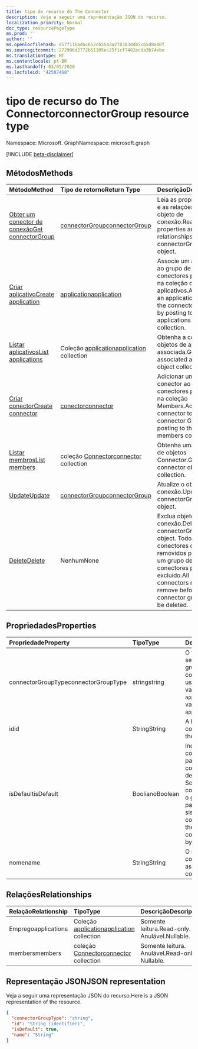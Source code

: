 ```yaml
---
title: tipo de recurso do The Connector
description: Veja a seguir uma representação JSON do recurso.
localization_priority: Normal
doc_type: resourcePageType
ms.prod: ''
author: ''
ms.openlocfilehash: d57f116adac652cb55a3a270383ddb5c65d8e40f
ms.sourcegitcommit: 272996d2772b51105ec25f1cf7482ecda3b74ebe
ms.translationtype: MT
ms.contentlocale: pt-BR
ms.lasthandoff: 03/05/2020
ms.locfileid: "42507468"
---
```

# <a name="connectorgroup-resource-type"></a><span data-ttu-id="da85b-103">tipo de recurso do The Connector</span><span class="sxs-lookup"><span data-stu-id="da85b-103">connectorGroup resource type</span></span>

<span data-ttu-id="da85b-104">Namespace: Microsoft. Graph</span><span class="sxs-lookup"><span data-stu-id="da85b-104">Namespace: microsoft.graph</span></span>

[!INCLUDE [beta-disclaimer](../../includes/beta-disclaimer.md)]

## <a name="methods"></a><span data-ttu-id="da85b-105">Métodos</span><span class="sxs-lookup"><span data-stu-id="da85b-105">Methods</span></span>

| <span data-ttu-id="da85b-106">Método</span><span class="sxs-lookup"><span data-stu-id="da85b-106">Method</span></span>           | <span data-ttu-id="da85b-107">Tipo de retorno</span><span class="sxs-lookup"><span data-stu-id="da85b-107">Return Type</span></span>    |<span data-ttu-id="da85b-108">Descrição</span><span class="sxs-lookup"><span data-stu-id="da85b-108">Description</span></span>|
|:---------------|:--------|:----------|
|[<span data-ttu-id="da85b-109">Obter um conector de conexão</span><span class="sxs-lookup"><span data-stu-id="da85b-109">Get connectorGroup</span></span>](../api/connectorgroup-get.md) | [<span data-ttu-id="da85b-110">connectorGroup</span><span class="sxs-lookup"><span data-stu-id="da85b-110">connectorGroup</span></span>](connectorgroup.md) |<span data-ttu-id="da85b-111">Leia as propriedades e as relações do objeto de conexão.</span><span class="sxs-lookup"><span data-stu-id="da85b-111">Read properties and relationships of connectorGroup object.</span></span>|
|[<span data-ttu-id="da85b-112">Criar aplicativo</span><span class="sxs-lookup"><span data-stu-id="da85b-112">Create application</span></span>](../api/connectorgroup-post-applications.md) |[<span data-ttu-id="da85b-113">application</span><span class="sxs-lookup"><span data-stu-id="da85b-113">application</span></span>](application.md)| <span data-ttu-id="da85b-114">Associe um aplicativo ao grupo de conectores postando na coleção de aplicativos.</span><span class="sxs-lookup"><span data-stu-id="da85b-114">Associate an application with the connector group by posting to the applications collection.</span></span>|
|[<span data-ttu-id="da85b-115">Listar aplicativos</span><span class="sxs-lookup"><span data-stu-id="da85b-115">List applications</span></span>](../api/connectorgroup-list-applications.md) |<span data-ttu-id="da85b-116">Coleção [application](application.md)</span><span class="sxs-lookup"><span data-stu-id="da85b-116">[application](application.md) collection</span></span>| <span data-ttu-id="da85b-117">Obtenha a coleção de objetos de aplicativo associada.</span><span class="sxs-lookup"><span data-stu-id="da85b-117">Get the associated application object collection.</span></span>|
|[<span data-ttu-id="da85b-118">Criar conector</span><span class="sxs-lookup"><span data-stu-id="da85b-118">Create connector</span></span>](../api/connectorgroup-post-members.md) |[<span data-ttu-id="da85b-119">conector</span><span class="sxs-lookup"><span data-stu-id="da85b-119">connector</span></span>](connector.md)| <span data-ttu-id="da85b-120">Adicionar um conector ao grupo de conectores postando na coleção Members.</span><span class="sxs-lookup"><span data-stu-id="da85b-120">Add a connector to the connector Group by posting to the members collection.</span></span>|
|[<span data-ttu-id="da85b-121">Listar membros</span><span class="sxs-lookup"><span data-stu-id="da85b-121">List members</span></span>](../api/connectorgroup-list-members.md) |<span data-ttu-id="da85b-122">coleção [Connector](connector.md)</span><span class="sxs-lookup"><span data-stu-id="da85b-122">[connector](connector.md) collection</span></span>| <span data-ttu-id="da85b-123">Obtenha uma coleção de objetos Connector.</span><span class="sxs-lookup"><span data-stu-id="da85b-123">Get a connector object collection.</span></span>|
|[<span data-ttu-id="da85b-124">Update</span><span class="sxs-lookup"><span data-stu-id="da85b-124">Update</span></span>](../api/connectorgroup-update.md) | [<span data-ttu-id="da85b-125">connectorGroup</span><span class="sxs-lookup"><span data-stu-id="da85b-125">connectorGroup</span></span>](connectorgroup.md)    |<span data-ttu-id="da85b-126">Atualize o objeto de conexão.</span><span class="sxs-lookup"><span data-stu-id="da85b-126">Update connectorGroup object.</span></span> |
|[<span data-ttu-id="da85b-127">Delete</span><span class="sxs-lookup"><span data-stu-id="da85b-127">Delete</span></span>](../api/connectorgroup-delete.md) | <span data-ttu-id="da85b-128">Nenhum</span><span class="sxs-lookup"><span data-stu-id="da85b-128">None</span></span> |<span data-ttu-id="da85b-129">Exclua objeto de conexão.</span><span class="sxs-lookup"><span data-stu-id="da85b-129">Delete connectorGroup object.</span></span> <span data-ttu-id="da85b-130">Todos os conectores devem ser removidos para que um grupo de conectores possa ser excluído.</span><span class="sxs-lookup"><span data-stu-id="da85b-130">All connectors must be remove before a connector group can be deleted.</span></span> |

## <a name="properties"></a><span data-ttu-id="da85b-131">Propriedades</span><span class="sxs-lookup"><span data-stu-id="da85b-131">Properties</span></span>
| <span data-ttu-id="da85b-132">Propriedade</span><span class="sxs-lookup"><span data-stu-id="da85b-132">Property</span></span>     | <span data-ttu-id="da85b-133">Tipo</span><span class="sxs-lookup"><span data-stu-id="da85b-133">Type</span></span>   |<span data-ttu-id="da85b-134">Descrição</span><span class="sxs-lookup"><span data-stu-id="da85b-134">Description</span></span>|
|:---------------|:--------|:----------|
|<span data-ttu-id="da85b-135">connectorGroupType</span><span class="sxs-lookup"><span data-stu-id="da85b-135">connectorGroupType</span></span>|<span data-ttu-id="da85b-136">string</span><span class="sxs-lookup"><span data-stu-id="da85b-136">string</span></span>| <span data-ttu-id="da85b-137">O tipo de conectores que serão usados com o grupo.</span><span class="sxs-lookup"><span data-stu-id="da85b-137">The type of connectors that will be used with the group.</span></span> <span data-ttu-id="da85b-138">Os valores possíveis são `applicationProxy`:.</span><span class="sxs-lookup"><span data-stu-id="da85b-138">Possible values are: `applicationProxy`.</span></span>|
|<span data-ttu-id="da85b-139">id</span><span class="sxs-lookup"><span data-stu-id="da85b-139">id</span></span>|<span data-ttu-id="da85b-140">String</span><span class="sxs-lookup"><span data-stu-id="da85b-140">String</span></span>| <span data-ttu-id="da85b-141">A ID do objeto do conector</span><span class="sxs-lookup"><span data-stu-id="da85b-141">The object id of the connectorGroup</span></span>|
|<span data-ttu-id="da85b-142">isDefault</span><span class="sxs-lookup"><span data-stu-id="da85b-142">isDefault</span></span>|<span data-ttu-id="da85b-143">Booliano</span><span class="sxs-lookup"><span data-stu-id="da85b-143">Boolean</span></span>| <span data-ttu-id="da85b-144">Indica se o grupo de conectores é o padrão.</span><span class="sxs-lookup"><span data-stu-id="da85b-144">Indicates if the connectorGroup is the default connector group.</span></span> <span data-ttu-id="da85b-145">Somente um grupo de conectores único pode ser o grupo de conectores padrão e é definido pelo sistema.</span><span class="sxs-lookup"><span data-stu-id="da85b-145">Only a single connector Group can be the default connectorGroup and is set by the system.</span></span>|
|<span data-ttu-id="da85b-146">nome</span><span class="sxs-lookup"><span data-stu-id="da85b-146">name</span></span>|<span data-ttu-id="da85b-147">String</span><span class="sxs-lookup"><span data-stu-id="da85b-147">String</span></span>| <span data-ttu-id="da85b-148">O nome associado ao conector.</span><span class="sxs-lookup"><span data-stu-id="da85b-148">The name associated with the connectorGroup.</span></span>|

## <a name="relationships"></a><span data-ttu-id="da85b-149">Relações</span><span class="sxs-lookup"><span data-stu-id="da85b-149">Relationships</span></span>
| <span data-ttu-id="da85b-150">Relação</span><span class="sxs-lookup"><span data-stu-id="da85b-150">Relationship</span></span> | <span data-ttu-id="da85b-151">Tipo</span><span class="sxs-lookup"><span data-stu-id="da85b-151">Type</span></span>   |<span data-ttu-id="da85b-152">Descrição</span><span class="sxs-lookup"><span data-stu-id="da85b-152">Description</span></span>|
|:---------------|:--------|:----------|
|<span data-ttu-id="da85b-153">Emprego</span><span class="sxs-lookup"><span data-stu-id="da85b-153">applications</span></span>|<span data-ttu-id="da85b-154">Coleção [application](application.md)</span><span class="sxs-lookup"><span data-stu-id="da85b-154">[application](application.md) collection</span></span>| <span data-ttu-id="da85b-155">Somente leitura.</span><span class="sxs-lookup"><span data-stu-id="da85b-155">Read-only.</span></span> <span data-ttu-id="da85b-156">Anulável.</span><span class="sxs-lookup"><span data-stu-id="da85b-156">Nullable.</span></span>|
|<span data-ttu-id="da85b-157">members</span><span class="sxs-lookup"><span data-stu-id="da85b-157">members</span></span>|<span data-ttu-id="da85b-158">coleção [Connector](connector.md)</span><span class="sxs-lookup"><span data-stu-id="da85b-158">[connector](connector.md) collection</span></span>| <span data-ttu-id="da85b-p105">Somente leitura. Anulável.</span><span class="sxs-lookup"><span data-stu-id="da85b-p105">Read-only. Nullable.</span></span>|

## <a name="json-representation"></a><span data-ttu-id="da85b-161">Representação JSON</span><span class="sxs-lookup"><span data-stu-id="da85b-161">JSON representation</span></span>

<span data-ttu-id="da85b-162">Veja a seguir uma representação JSON do recurso.</span><span class="sxs-lookup"><span data-stu-id="da85b-162">Here is a JSON representation of the resource.</span></span>

<!-- {
  "blockType": "resource",
  "keyProperty":"id",
  "optionalProperties": [

  ],
  "@odata.type": "microsoft.graph.connectorGroup"
}-->

```json
{
  "connectorGroupType": "string",
  "id": "String (identifier)",
  "isDefault": true,
  "name": "String"
}

```

<!-- uuid: 8fcb5dbc-d5aa-4681-8e31-b001d5168d79
2015-10-25 14:57:30 UTC -->
<!--
{
  "type": "#page.annotation",
  "description": "connectorGroup resource",
  "keywords": "",
  "section": "documentation",
  "tocPath": "",
  "suppressions": []
}
-->
